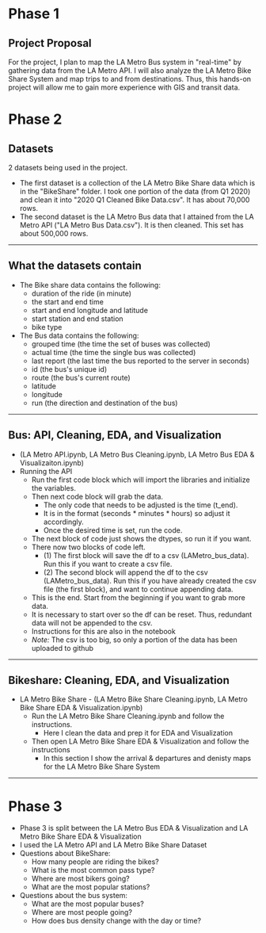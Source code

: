 # Phase 1

## Project Proposal
For the project, I plan to map the LA Metro Bus system in "real-time" by gathering data from the LA Metro API. I will also analyze the LA Metro Bike Share System and map trips to and from destinations. Thus, this hands-on project will allow me to gain more experience with GIS and transit data.

# Phase 2

## Datasets
2 datasets being used in the project. 
- The first dataset is a collection of the LA Metro Bike Share data which is in the "BikeShare" folder. I took one portion of the data (from Q1 2020) and clean it into "2020 Q1 Cleaned Bike Data.csv". It has about 70,000 rows.
- The second dataset is the LA Metro Bus data that I attained from the LA Metro API ("LA Metro Bus Data.csv"). It is then cleaned. This set has about 500,000 rows.

---

## What the datasets contain
- The Bike share data contains the following: 
  - duration of the ride (in minute)
  - the start and end time
  - start and end longitude and latitude
  - start station and end station
  - bike type
- The Bus data contains the following:
  - grouped time (the time the set of buses was collected)
  - actual time (the time the single bus was collected)
  - last report (the last time the bus reported to the server in seconds)
  - id (the bus's unique id)
  - route (the bus's current route)
  - latitude
  - longitude
  - run (the direction and destination of the bus)
  
---  

## Bus: API, Cleaning, EDA, and Visualization
- (LA Metro API.ipynb, LA Metro Bus Cleaning.ipynb, LA Metro Bus EDA & Visualizaiton.ipynb)
- Running the API
  - Run the first code block which will import the libraries and initialize the variables.
  - Then next code block will grab the data.
    - The only code that needs to be adjusted is the time (t_end).
    - It is in the format (seconds * minutes * hours) so adjust it accordingly.
    - Once the desired time is set, run the code.
  - The next block of code just shows the dtypes, so run it if you want.
  - There now two blocks of code left.
    - (1) The first block will save the df to a csv (LAMetro_bus_data). Run this if you want to create a csv file.
    - (2) The second block will append the df to the csv (LAMetro_bus_data). Run this if you have already created the csv file (the first block), and want to continue appending data.
  - This is the end. Start from the beginning if you want to grab more data.
  - It is necessary to start over so the df can be reset. Thus, redundant data will not be appended to the csv.
  - Instructions for this are also in the notebook
  - *Note:* The csv is too big, so only a portion of the data has been uploaded to github
  
---

## Bikeshare: Cleaning, EDA, and Visualization
- LA Metro Bike Share - (LA Metro Bike Share Cleaning.ipynb, LA Metro Bike Share EDA & Visualization.ipynb)
  - Run the LA Metro Bike Share Cleaning.ipynb and follow the instructions.
    - Here I clean the data and prep it for EDA and Visualization
  - Then open LA Metro Bike Share EDA & Visualization and follow the instructions
    - In this section I show the arrival & departures and denisty maps for the LA Metro Bike Share System
    
---

# Phase 3
- Phase 3 is split between the LA Metro Bus EDA & Visualization and LA Metro Bike Share EDA & Visualization
- I used the LA Metro API and LA Metro Bike Share Dataset
- Questions about BikeShare:
  - How many people are riding the bikes?
  - What is the most common pass type?
  - Where are most bikers going?
  - What are the most popular stations?
- Questions about the bus system:
  - What are the most popular buses?
  - Where are most people going?
  - How does bus density change with the day or time?
